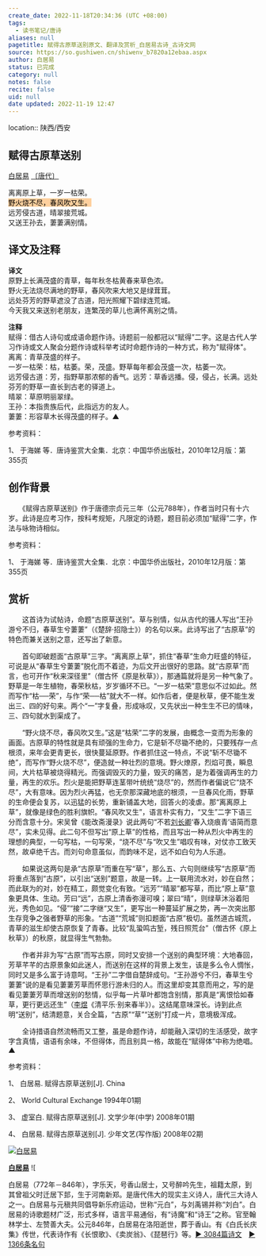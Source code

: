 ```yaml
---
create_date: 2022-11-18T20:34:36 (UTC +08:00)
tags:
  - 读书笔记/唐诗
aliases: null
pagetitle: 赋得古原草送别原文、翻译及赏析_白居易古诗_古诗文网
source: https://so.gushiwen.cn/shiwenv_b7820a12ebaa.aspx
author: 白居易
status: 已完成
category: null
notes: false
recite: false
uid: null
date updated: 2022-11-19 12:47
---
```

location:: 陕西/西安

## 赋得古原草送别

[白居易](https://so.gushiwen.cn/authorv_85097dd0c645.aspx) [〔唐代〕](https://so.gushiwen.cn/shiwens/default.aspx?cstr=%e5%94%90%e4%bb%a3)

离离原上草，一岁一枯荣。\
<mark style="background: #FFB86CA6;">野火烧不尽，春风吹又生。</mark>\
远芳侵古道，晴翠接荒城。\
又送王孙去，萋萋满别情。

## 译文及注释

**译文**\
原野上长满茂盛的青草，每年秋冬枯黄春来草色浓。\
野火无法烧尽满地的野草，春风吹来大地又是绿茸茸。\
远处芬芳的野草遮没了古道，阳光照耀下碧绿连荒城。\
今天我又来送别老朋友，连繁茂的草儿也满怀离别之情。

**注释**\
赋得：借古人诗句或成语命题作诗。诗题前一般都冠以“赋得”二字。这是古代人学习作诗或文人聚会分题作诗或科举考试时命题作诗的一种方式，称为"赋得体"。\
离离：青草茂盛的样子。\
一岁一枯荣：枯，枯萎。荣，茂盛。野草每年都会茂盛一次，枯萎一次。\
远芳侵古道：芳，指野草那浓郁的香气。远芳：草香远播。侵，侵占，长满。远处芬芳的野草一直长到古老的驿道上。\
晴翠：草原明丽翠绿。\
王孙：本指贵族后代，此指远方的友人。\
萋萋：形容草木长得茂盛的样子。▲

参考资料：

1、 于海娣 等．唐诗鉴赏大全集．北京：中国华侨出版社，2010年12月版：第355页

## 创作背景

　　《赋得古原草送别》作于唐德宗贞元三年（公元788年），作者当时只有十六岁。此诗是应考习作，按科考规矩，凡限定的诗题，题目前必须加“赋得”二字，作法与咏物诗相似。

参考资料：

1、 于海娣 等．唐诗鉴赏大全集．北京：中国华侨出版社，2010年12月版：第355页

## 赏析

　　这首诗为试帖诗，命题“古原草送别”。草与别情，似从古代的骚人写出“王孙游兮不归，春草生兮萋萋”（《楚辞·招隐士》）的名句以来。此诗写出了“古原草”的特色而兼关送别之意，还写出了新意。

　　首句即破题面“古原草”三字。“离离原上草”，抓住“春草”生命力旺盛的特征，可说是从“春草生兮萋萋”脱化而不着迹，为后文开出很好的思路。就“古原草”而言，也可开作“秋来深径里”（僧古怀《原是秋草》），那通篇就将是另一种气象了。野草是一年生植物，春荣秋枯，岁岁循环不已。“一岁一枯荣”意思似不过如此。然而写作“枯──荣”，与作“荣──枯”就大不一样。如作后者，便是秋草，便不能生发出三、四的好句来。两个“一”字复叠，形成咏叹，又先状出一种生生不已的情味，三、四句就水到渠成了。

　　“野火烧不尽，春风吹又生。”这是“枯荣”二字的发展，由概念一变而为形象的画面。古原草的特性就是具有顽强的生命力，它是斩不尽锄不绝的，只要残存一点根须，来年会更青更长，很快蔓延原野。作者抓住这一特点，不说“斩不尽锄不绝”，而写作“野火烧不尽”，便造就一种壮烈的意境。野火燎原，烈焰可畏，瞬息间，大片枯草被烧得精光。而强调毁灭的力量，毁灭的痛苦，是为着强调再生的力量，再生的欢乐。烈火是能把野草连茎带叶统统“烧尽”的，然而作者偏说它“烧不尽”，大有意味。因为烈火再猛，也无奈那深藏地底的根须，一旦春风化雨，野草的生命便会复苏，以迅猛的长势，重新铺盖大地，回答火的凌虐。那“离离原上草”，就像是绿色的胜利旗帜。“春风吹又生”，语言朴实有力，“又生”二字下语三分而含意十分。宋吴曾《能改斋漫录》说此两句“不若[刘长卿](https://so.gushiwen.cn/authorv_b3e23d54ee99.aspx)‘春入烧痕青’语简而意尽”，实未见得。此二句不但写出“原上草”的性格，而且写出一种从烈火中再生的理想的典型，一句写枯，一句写荣，“烧不尽”与“吹又生”唱叹有味，对仗亦工致天然，故卓绝千古。而刘句命意虽似，而韵味不足，远不如白句为人乐道。

　　如果说这两句是承“古原草”而重在写“草”，那么五、六句则继续写“古原草”而将重点落到“古原”，以引出“送别”题意，故是一转。上一联用流水对，妙在自然；而此联为的对，妙在精工，颇觉变化有致。“远芳”“晴翠”都写草，而比“原上草”意象更具体、生动。芳曰“远”，古原上清香弥漫可嗅；翠曰“晴”，则绿草沐浴着阳光，秀色如见。“侵”“接”二字继“又生”，更写出一种蔓延扩展之势，再一次突出那生存竞争之强者野草的形象。“古道”“荒城”则扣题面“古原”极切。虽然道古城荒，青草的滋生却使古原恢复了青春。比较“乱蛩鸣古堑，残日照荒台”（僧古怀《原上秋草》）的秋原，就显得生气勃勃。

　　作者并非为写“古原”而写古原，同时又安排一个送别的典型环境：大地春回，芳草芊芊的古原景象如此迷人，而送别在这样的背景上发生，该是多么令人惆怅，同时又是多么富于诗意呵。“王孙”二字借自楚辞成句。“王孙游兮不归，春草生兮萋萋”说的是看见萋萋芳草而怀思行游未归的人。而这里却变其意而用之，写的是看见萋萋芳草而增送别的愁情，似乎每一片草叶都饱含别情，那真是“离恨恰如春草，更行更远还生”（[李煜](https://so.gushiwen.cn/authorv_05635286bf64.aspx)《清平乐·别来春半》）。这结尾意味深长。诗到此点明“送别”，结清题意，关合全篇，“古原”“草”“送别”打成一片，意境极浑成。

　　全诗措语自然流畅而又工整，虽是命题作诗，却能融入深切的生活感受，故字字含真情，语语有余味，不但得体，而且别具一格，故能在“赋得体”中称为绝唱。▲

参考资料：

1、 白居易. 赋得古原草送别[J]. China

2、 World Cultural Exchange 1994年01期

3、 虚室白. 赋得古原草送别[J]. 文学少年(中学) 2008年01期

4、 白居易. 赋得古原草送别[J]. 少年文艺(写作版) 2008年02期

[![白居易](https://song.gushiwen.cn/authorImg/baijuyi.jpg)](https://so.gushiwen.cn/authorv_85097dd0c645.aspx)

[**白居易**](https://so.gushiwen.cn/authorv_85097dd0c645.aspx) ![

白居易（772年－846年），字乐天，号香山居士，又号醉吟先生，祖籍太原，到其曾祖父时迁居下邽，生于河南新郑。是唐代伟大的现实主义诗人，唐代三大诗人之一。白居易与元稹共同倡导新乐府运动，世称“元白”，与刘禹锡并称“刘白”。白居易的诗歌题材广泛，形式多样，语言平易通俗，有“诗魔”和“诗王”之称。官至翰林学士、左赞善大夫。公元846年，白居易在洛阳逝世，葬于香山。有《白氏长庆集》传世，代表诗作有《长恨歌》、《卖炭翁》、《琵琶行》等。[► 3084篇诗文](https://so.gushiwen.cn/shiwens/default.aspx?astr=%e7%99%bd%e5%b1%85%e6%98%93)　[► 1366条名句](https://so.gushiwen.cn/mingjus/default.aspx?astr=%e7%99%bd%e5%b1%85%e6%98%93)
